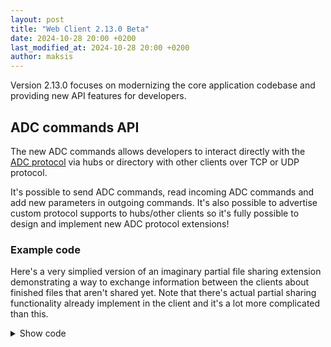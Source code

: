 ```yaml
---
layout: post
title: "Web Client 2.13.0 Beta"
date: 2024-10-28 20:00 +0200
last_modified_at: 2024-10-28 20:00 +0200
author: maksis
---
```


<!--more-->

Version 2.13.0 focuses on modernizing the core application codebase and providing new API features for developers. 

## ADC commands API

The new ADC commands allows developers to interact directly with the [ADC protocol](https://adc.sourceforge.io/ADC.html) via hubs or directory with other clients over TCP or UDP protocol.

It's possible to send ADC commands, read incoming ADC commands and add new parameters in outgoing commands. It's also possible to advertise custom protocol supports to hubs/other clients so it's fully possible to design and implement  new ADC protocol extensions!

### Example code

Here's a very simplied version of an imaginary partial file sharing extension demonstrating a way to exchange information between the clients about finished files that aren't shared yet. Note that there's actual partial sharing functionality already implement in the client and it's a lot more complicated than this.

<details>
  <summary>Show code</summary>
  <div markdown=1>
  ```js

  // Add a support for our imaginary partial sharing extension (PSE0) that 
  // is advertised to other hub users in case we need it for other functionality
  // It's not used in this example and in real use cases you shouldn't 
  // add supports "just in case" in order to save hub's bandwidth
  await socket.post(`adc_commands/supports/hub/PSE0`)

  await socket.addListener(
    `search`, 
    'search_incoming_search', 
    async ({ results, query, user }) => {
      if (!query.tth || results.length > 0) {
        // No need to match text searches or if we have results already
        return
      }

      // Check if we have something queued
      const files = socket.post('queue', `files/${query.tth}`)
      if (!files.length) {
        return
      }

      // Send information about all queued files over UDP
      for (const file of files) {
        await socket.post(`adc_commands/udp_command`, {
          command: {
              type: 'U',
              command: 'PSE',
              params: [
                `TH${file.tth}`,
              ]
          },
          user,
        });
      }
    }
  )



  // Listener for incoming partial bundle sharing commands 
  // sent by other clients (PSE)
  await socket.addListener(
    `adc_commands`, 
    'incoming_udp_command/PSE', 
    async (commandData) => {
      const tth = getAdcCommandParam(commandData, 'TH');
      if (tth) {
        // ...add source for the file or do something else
      }

    }
  )

  ```
  </div>
</details>

## Changelog

### Common

- Dupe detection is more accurate (new dupe types)

### Web Client 2.13.0

**API**

- **New API module**: [ADC commands](https://airdcpp.docs.apiary.io/#reference/adc-commands/add-search-type)
- Share API: add endpoints for fetching share content information by real path ([#438](https://github.com/airdcpp-web/airdcpp-webclient/issues/438))
- Queue and Share APIs: add methods for getting files by TTH
- Hash API: add listeners for successfully hashed and failed files
- Share and filelist APIs: add hooks for filtering filelist directories/files and search results ([#126](https://github.com/airdcpp/airdcpp-windows/discussions/126))
- Search API: add listener for incoming searches
- Search API: add various new fields for user search results (non-grouped results)
- Hub API: Add ADC support fields for hubs and hub users

**Core**

- Ensure that the excluded directory always contains trailing slash
- Show spam rate when receiving CTM/search/incoming connection flood
- Fix possible issues with identical CIDs being generated for different clients
- Fix a crash when launching the app on the latest FreeBSD versions
- Various filelist-related bug and crash fixes
- Prevent adding duplicate search extensions for search types
- Idle (finished) download connections can now be forced
- Ensure that no duplicate search results are being sent
- Parse HBRI validation addresses received from the hub with the correct IP protocol
- Build: rewrite build scripts
- Other misc stability fixes
- Remove support for loading of legacy XML web server settings (the new format was added in Web Client 2.11.0)
- Partial file sharing is no longer available in NMDC hubs

### Web UI 2.13.0

- Fix adding of search types ([#473](https://github.com/airdcpp-web/airdcpp-webclient/issues/473))
- Fix bugs with loading/moving of Home layout widgets
- Change a few help URLs to use HTTPS
- Correct the help link for setting variables ([#477](https://github.com/airdcpp-web/airdcpp-webclient/issues/477))

## [Beta builds (Linux)](http://web-builds.airdcpp.net/develop/)
